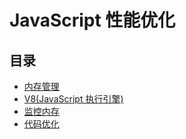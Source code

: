 # JavaScript 性能优化

## 目录

- [内存管理](w-001-memory-management)
- [V8(JavaScript 执行引擎)](w-002-V8-engine)
- [监控内存](w-003-watch-memory)
- [代码优化](w-004-code-optimization)
